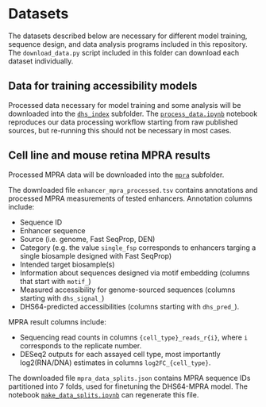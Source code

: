 # Datasets

The datasets described below are necessary for different model training, sequence design, and data analysis programs included in this repository. The `download_data.py` script included in this folder can download each dataset individually.

## Data for training accessibility models

Processed data necessary for model training and some analysis will be downloaded into the [`dhs_index`](./dhs_index/) subfolder. The [`process_data.ipynb`](./dhs_index/process_data.ipynb) notebook reproduces our data processing workflow starting from raw published sources, but re-running this should not be necessary in most cases.

## Cell line and mouse retina MPRA results

Processed MPRA data will be downloaded into the [`mpra`](./mpra/) subfolder.

The downloaded file `enhancer_mpra_processed.tsv` contains annotations and processed MPRA measurements of tested enhancers. Annotation columns include:
- Sequence ID
- Enhancer sequence
- Source (i.e. genome, Fast SeqProp, DEN)
- Category (e.g. the value `single_fsp` corresponds to enhancers targing a single biosample designed with Fast SeqProp)
- Intended target biosample(s)
- Information about sequences designed via motif embedding (columns that start with `motif_`)
- Measured accessibility for genome-sourced sequences (columns starting with `dhs_signal_`)
- DHS64-predicted accessibilities (columns starting with `dhs_pred_`).

MPRA result columns include:
- Sequencing read counts in columns `{cell_type}_reads_r{i}`, where `i` corresponds to the replicate number.
- DESeq2 outputs for each assayed cell type, most importantly log2(RNA/DNA) estimates in columns `log2FC_{cell_type}`.

The downloaded file `mpra_data_splits.json` contains MPRA sequence IDs partitioned into 7 folds, used for finetuning the DHS64-MPRA model. The notebook [`make_data_splits.ipynb`](./mpra/make_data_splits.ipynb) can regenerate this file.

<!---
`.fastq` files containing raw sequencing data can be downloaded from GEO (TODO Add GEO link when available). However, only the processed data table is used in the code in this repository.
-->

<!---
## Processed TF motif database

Cooming soon!

## Precomputed TF motif alignments

Cooming soon!

## Precomputed enhancer and accessibility contributions

Coming soon!

## Other datasets used for analysis

### Human Protein Atlas Cancer Cell line dataset

Coming soon!

### GTEx tissue RNA-seq data

Coming soon!
-->